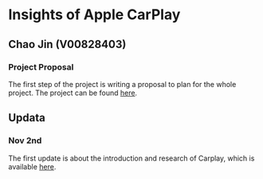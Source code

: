 # Insights of Apple CarPlay
## Chao Jin (V00828403)


### Project Proposal

The first step of the project is writing a proposal to plan for the whole project. The project can be found [here](https://xuniong123-jinchao.github.io/CSC461_Project/proposal.html).


## Updata 
### Nov 2nd

The first update is about the introduction and research of Carplay, which is available [here](https://xuniong123-jinchao.github.io/CSC461_Project/report.html).
